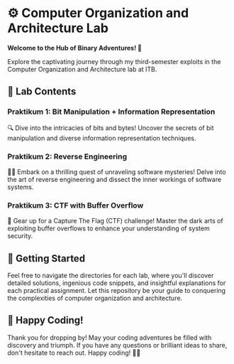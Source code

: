# ⚙️ Computer Organization and Architecture Lab

**Welcome to the Hub of Binary Adventures! 🚀**

Explore the captivating journey through my third-semester exploits in the Computer Organization and Architecture lab at ITB.

## 📂 Lab Contents

### Praktikum 1: Bit Manipulation + Information Representation
🔍 Dive into the intricacies of bits and bytes! Uncover the secrets of bit manipulation and diverse information representation techniques.

### Praktikum 2: Reverse Engineering
🕵️‍♂️ Embark on a thrilling quest of unraveling software mysteries! Delve into the art of reverse engineering and dissect the inner workings of software systems.

### Praktikum 3: CTF with Buffer Overflow
🔐 Gear up for a Capture The Flag (CTF) challenge! Master the dark arts of exploiting buffer overflows to enhance your understanding of system security.

## 🚀 Getting Started

Feel free to navigate the directories for each lab, where you'll discover detailed solutions, ingenious code snippets, and insightful explanations for each practical assignment. Let this repository be your guide to conquering the complexities of computer organization and architecture.

## 🌟 Happy Coding!

Thank you for dropping by! May your coding adventures be filled with discovery and triumph. If you have any questions or brilliant ideas to share, don't hesitate to reach out. Happy coding! 🚀✨
